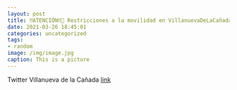 ```yaml
---
layout: post
title: ‼ATENCIÓN‼🔴 Restricciones a la movilidad en VillanuevaDeLaCañada a partir del lunes 29 de marzo y hasta el 12 de abril. Solo e...
date: 2021-03-26 18:45:01
categories: uncategorized
tags:
- random
image: /img/image.jpg
caption: This is a picture
---
```

Twitter Villanueva de la Cañada [link](https://twitter.com/AytoVDLCanada/status/1375397055301091332)
